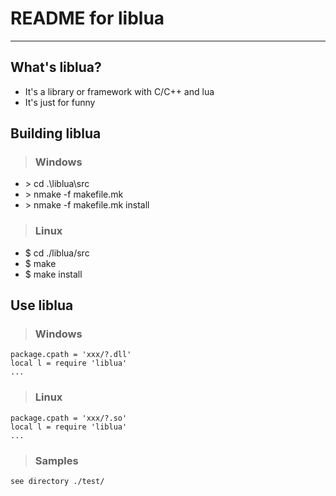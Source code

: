 # **README for liblua** #
***


## **What's liblua?** ##
* It's a library or framework with C/C++ and lua
* It's just for funny


## **Building liblua** ##
> ### **Windows** ###
* \> cd .\liblua\src
* \> nmake -f makefile.mk
* \> nmake -f makefile.mk install 

> ### **Linux** ###
* $ cd ./liblua/src 
* $ make 
* $ make install 


## **Use liblua** ##
> ### **Windows** ###
    package.cpath = 'xxx/?.dll'
    local l = require 'liblua'
    ...
> ### **Linux** ###
    package.cpath = 'xxx/?.so'
    local l = require 'liblua'
    ...
> ### **Samples** ###
    see directory ./test/
